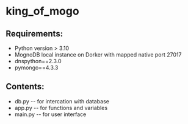 # king_of_mogo

## Requirements:
- Python version > 3.10
- MognoDB local instance on Dorker with mapped native port 27017
- dnspython==2.3.0
- pymongo==4.3.3

## Contents:
- db.py -- for intercation with database
- app.py -- for functions and variables
- main.py -- for user interface

